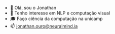 - 👋 Olá, sou o Jonathan
- 👀 Tenho interesse em NLP e computação visual
- 🎓 Faço ciência da computação na unicamp
- 📫 jonathan.ouro@neuralmind.ia

<!---
ouro-jonathan/ouro-jonathan is a ✨ special ✨ repository because its `README.md` (this file) appears on your GitHub profile.
You can click the Preview link to take a look at your changes.
--->
